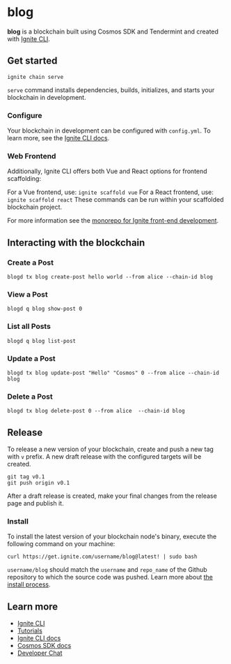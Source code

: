 # blog
**blog** is a blockchain built using Cosmos SDK and Tendermint and created with [Ignite CLI](https://ignite.com/cli).

## Get started

```
ignite chain serve
```

`serve` command installs dependencies, builds, initializes, and starts your blockchain in development.

### Configure

Your blockchain in development can be configured with `config.yml`. To learn more, see the [Ignite CLI docs](https://docs.ignite.com).

### Web Frontend

Additionally, Ignite CLI offers both Vue and React options for frontend scaffolding:

For a Vue frontend, use: `ignite scaffold vue`
For a React frontend, use: `ignite scaffold react`
These commands can be run within your scaffolded blockchain project. 

For more information see the [monorepo for Ignite front-end development](https://github.com/ignite/web).

## Interacting with the blockchain

### Create a Post

```
blogd tx blog create-post hello world --from alice --chain-id blog
```

### View a Post

```
blogd q blog show-post 0
```

### List all Posts

```
blogd q blog list-post
```

### Update a Post

```
blogd tx blog update-post "Hello" "Cosmos" 0 --from alice --chain-id blog
```

### Delete a Post

```
blogd tx blog delete-post 0 --from alice  --chain-id blog
```

## Release
To release a new version of your blockchain, create and push a new tag with `v` prefix. A new draft release with the configured targets will be created.

```
git tag v0.1
git push origin v0.1
```

After a draft release is created, make your final changes from the release page and publish it.

### Install
To install the latest version of your blockchain node's binary, execute the following command on your machine:

```
curl https://get.ignite.com/username/blog@latest! | sudo bash
```
`username/blog` should match the `username` and `repo_name` of the Github repository to which the source code was pushed. Learn more about [the install process](https://github.com/allinbits/starport-installer).

## Learn more

- [Ignite CLI](https://ignite.com/cli)
- [Tutorials](https://docs.ignite.com/guide)
- [Ignite CLI docs](https://docs.ignite.com)
- [Cosmos SDK docs](https://docs.cosmos.network)
- [Developer Chat](https://discord.gg/ignite)
